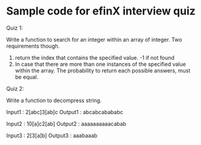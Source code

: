 # Sample code for efinX interview quiz 

Quiz 1:

Write a function to search for an integer within an array of integer. Two requirements though.
1. return the index that contains the specified value. -1 if not found
2. In case that there are more than one instances of the specified value within the array. The probability to return each possible answers, must be equal.
  
Quiz 2:

Write a function to decompress string.

Input1 : 2[abc]3[ab]c
Output1 : abcabcabababc

Input2 : 10[a]c2[ab]
Output2 : aaaaaaaaaacabab

Input3 : 2[3[a]b]
Output3 : aaabaaab